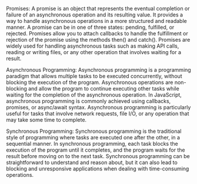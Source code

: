 Promises: A promise is an object that represents the eventual completion or failure of an asynchronous operation and its resulting value. It provides a way to handle asynchronous operations in a more structured and readable manner. A promise can be in one of three states: pending, fulfilled, or rejected. Promises allow you to attach callbacks to handle the fulfillment or rejection of the promise using the methods then() and catch(). Promises are widely used for handling asynchronous tasks such as making API calls, reading or writing files, or any other operation that involves waiting for a result.

Asynchronous Programming: Asynchronous programming is a programming paradigm that allows multiple tasks to be executed concurrently, without blocking the execution of the program. Asynchronous operations are non-blocking and allow the program to continue executing other tasks while waiting for the completion of the asynchronous operation. In JavaScript, asynchronous programming is commonly achieved using callbacks, promises, or async/await syntax. Asynchronous programming is particularly useful for tasks that involve network requests, file I/O, or any operation that may take some time to complete.

Synchronous Programming: Synchronous programming is the traditional style of programming where tasks are executed one after the other, in a sequential manner. In synchronous programming, each task blocks the execution of the program until it completes, and the program waits for the result before moving on to the next task. Synchronous programming can be straightforward to understand and reason about, but it can also lead to blocking and unresponsive applications when dealing with time-consuming operations.